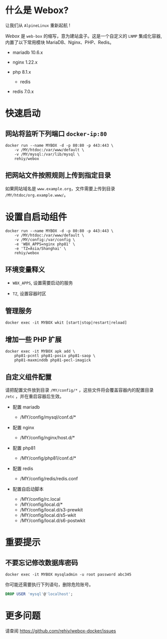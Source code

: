 # 什么是 Webox?

让我们从 `AlpineLinux` 重新起航 !

*Webox* 是 `web-box` 的缩写，意为建站盒子。这是一个自定义的 `LNMP` 集成化容器, 内置了以下常用模块 MariaDB、Nginx、PHP、Redis。

- mariadb 10.6.x

- nginx 1.22.x

- php 8.1.x

  - redis

- redis 7.0.x

# 快速启动

## 网站将监听下列端口 `docker-ip:80`

```shell
docker run --name MYBOX -d -p 80:80 -p 443:443 \
    -v /MY/htdoc:/var/www/default \
    -v /MY/mysql:/var/lib/mysql \
    rehiy/webox
```

## 把网站文件按照规则上传到指定目录

如果网站域名是 `www.example.org`，文件需要上传到目录 `/MY/htdoc/org.example.www/`。

# 设置自启动组件

```shell
docker run --name MYBOX -d -p 80:80 -p 443:443 \
    -v /MY/htdoc:/var/www/default \
    -v /MY/config:/var/config \
    -e 'WBX_APPS=nginx php81' \
    -e 'TZ=Asia/Shanghai' \
    rehiy/webox
```

## 环境变量释义

- `WBX_APPS`, 设置需要启动的服务

- `TZ`, 设置容器时区

## 管理服务

```shell
docker exec -it MYBOX wkit [start|stop|restart|reload]
```

## 增加一些 PHP 扩展

```shell
docker exec -it MYBOX apk add \
    php81-pcntl php81-posix php81-saop \
    php81-maxminddb php81-pecl-imagick
```

## 自定义组件配置

请把配置文件放到目录 `/MY/config/*` ，这些文件将会覆盖容器内的配置目录 `/etc` ，并在重启容器后生效。

- 配置 mariadb

  - /MY/config/mysql/conf.d/\*

- 配置 nginx

  - /MY/config/nginx/host.d/\*

- 配置 php81

  - /MY/config/php81/conf.d/\*

- 配置 redis

  - /MY/config/redis/redis.conf

- 配置自启动脚本

  - /MY/config/rc.local
  - /MY/config/local.d/\*
  - /MY/config/local.d/s3-prewkit
  - /MY/config/local.d/s5-wkit
  - /MY/config/local.d/s6-postwkit

# 重要提示

## 不要忘记修改数据库密码

```shell
docker exec -it MYBOX mysqladmin -u root password abc345
```

你可能还需要执行下列语句，删除危险账号。

```sql
DROP USER 'mysql'@'localhost';
```

# 更多问题

请查阅 <https://github.com/rehiy/webox-docker/issues>
